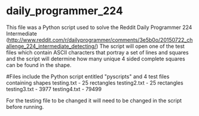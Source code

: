 # daily_programmer_224

This file was a Python script used to solve the Reddit Daily Programmer 224 Intermediate (http://www.reddit.com/r/dailyprogrammer/comments/3e5b0o/20150722_challenge_224_intermediate_detecting/)
The script will open one of the test files which contain ASCII characters that portray a set of lines and squares and the script will determine how
many unique 4 sided complete squares can be found in the shape.




#Files include the Python script entitled "pyscripts" and 4 test files containing shapes
testing.txt - 25 rectangles
testing2.txt - 25 rectangles
testing3.txt - 3977 
testing4.txt - 79499

For the testing file to be changed it will need to be changed in the script before running.

